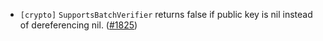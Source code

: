 - `[crypto]` `SupportsBatchVerifier` returns false
  if public key is nil instead of dereferencing nil.
  ([\#1825](https://github.com/KYVENetwork/cometbft/v38/pull/1825))
